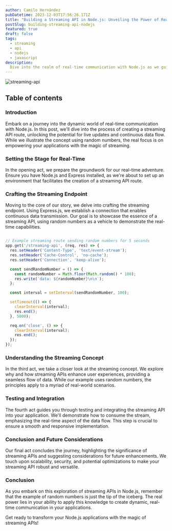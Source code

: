 ```yaml
---
author: Camilo Hernández
pubDatetime: 2023-12-03T17:56:26.171Z
title: "Building a Streaming API in Node.js: Unveiling the Power of Real-Time Communication"
postSlug: building-streaming-api-nodejs
featured: true
draft: false
tags:
  - streaming
  - api
  - nodejs
  - javascript
description:
  Dive into the realm of real-time communication with Node.js as we guide you in crafting a robust streaming API. From setup to data narrative, unlock your application's potential for a dynamic and immersive user experience.
---
```


![streaming-api](https://github.com/camilohreina/blog/assets/59514545/6f29bcc7-b4c8-4743-bccb-5212a02c7136)

## Table of contents

### **Introduction**

Embark on a journey into the dynamic world of real-time communication with Node.js. In this post, we'll dive into the process of creating a streaming API route, unlocking the potential for live updates and continuous data flow. While we illustrate the concept using random numbers, the real focus is on empowering your applications with the magic of streaming.

### **Setting the Stage for Real-Time**

In the opening act, we prepare the groundwork for our real-time adventure. Ensure you have Node.js and Express installed, as we're about to set up an environment that facilitates the creation of a streaming API route.

### **Crafting the Streaming Endpoint**

Moving to the core of our story, we delve into crafting the streaming endpoint. Using Express.js, we establish a connection that enables continuous data transmission. Our goal is to showcase the essence of a streaming API, using random numbers as a vehicle to demonstrate the real-time capabilities.

```jsx

// Example streaming route sending random numbers for 5 seconds
app.get('/streaming-api', (req, res) => {
  res.setHeader('Content-Type', 'text/event-stream');
  res.setHeader('Cache-Control', 'no-cache');
  res.setHeader('Connection', 'keep-alive');

  const sendRandomNumber = () => {
    const randomNumber = Math.floor(Math.random() * 100);
    res.write(`data: ${randomNumber}\n\n`);
  };

  const interval = setInterval(sendRandomNumber, 100);

  setTimeout(() => {
    clearInterval(interval);
    res.end();
  }, 5000);

  req.on('close', () => {
    clearInterval(interval);
    res.end();
  });
});

```

### **Understanding the Streaming Concept**

In the third act, we take a closer look at the streaming concept. We explore why and how streaming APIs enhance user experiences, providing a seamless flow of data. While our example uses random numbers, the principles apply to a myriad of real-world scenarios.

### **Testing and Integration**

The fourth act guides you through testing and integrating the streaming API into your application. We'll demonstrate how to consume the stream, emphasizing the real-time aspect of the data flow. This step is crucial to ensure a smooth and responsive implementation.

### **Conclusion and Future Considerations**

Our final act concludes the journey, highlighting the significance of streaming APIs and suggesting considerations for future enhancements. We touch upon scalability, security, and potential optimizations to make your streaming API robust and versatile.

### **Conclusion**

As you embark on this exploration of streaming APIs in Node.js, remember that the example of random numbers is just the tip of the iceberg. The real power lies in your ability to apply this knowledge to create dynamic, real-time communication in your applications.

Get ready to transform your Node.js applications with the magic of streaming APIs!
